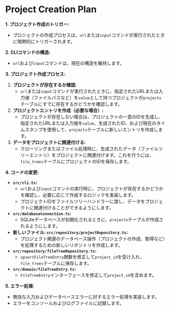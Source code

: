 # Project Creation Plan

**1. プロジェクト作成のトリガー:**

*   プロジェクトの作成プロセスは、`url`または`input`コマンドが実行されたときに暗黙的にトリガーされます。

**2. CLIコマンドの構造:**

*   `url`および`input`コマンドは、現在の構造を維持します。

**3. プロジェクト作成プロセス:**

1.  **プロジェクトが存在するか確認:**
    *   `url`または`input`コマンドが実行されたときに、指定されたURLまたは入力値（ファイルパスなど）を`value`として持つプロジェクトが`projects`テーブルにすでに存在するかどうかを確認します。
2.  **プロジェクトエントリを作成（必要な場合）:**
    *   プロジェクトが存在しない場合は、プロジェクトの一意のIDを生成し、指定されたURLまたは入力値を`value`、生成されたID、および現在のタイムスタンプを使用して、`projects`テーブルに新しいエントリを作成します。
3.  **データをプロジェクトに関連付ける:**
    *   クローリングまたはファイル処理時に、生成されたデータ（ファイルツリーエントリ）をプロジェクトに関連付けます。これを行うには、`file_trees`テーブルにプロジェクトのIDを保存します。

**4. コードの変更:**

*   **`src/cli.ts`:**
    *   `url`および`input`コマンドの実行時に、プロジェクトが存在するかどうかを確認し、必要に応じて作成するロジックを実装します。
    *   プロジェクトIDをファイルツリーハンドラーに渡し、データをプロジェクトに関連付けることができるようにします。
*   **`src/databaseConnection.ts`:**
    *   SQLiteデータベースが初期化されるときに、`projects`テーブルが作成されるようにします。
*   **新しいファイル: `src/repository/projectRepository.ts`:**
    *   プロジェクト関連のデータベース操作（プロジェクトの作成、取得など）を処理するための新しいリポジトリを作成します。
*   **`src/repository/fileTreeRepository.ts`:**
    *   `upsertFileTreeEntry`関数を修正して`project_id`を受け入れ、`file_trees`テーブルに保存します。
*   **`src/domain/fileTreeEntry.ts`:**
    *   `FileTreeEntry`インターフェースを修正して`project_id`を含めます。

**5. エラー処理:**

*   無効な入力およびデータベースエラーに対するエラー処理を実装します。
*   エラーをコンソールおよびログファイルに記録します。